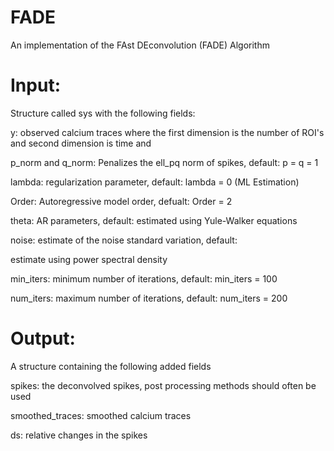 # FADE
An implementation of the FAst DEconvolution (FADE) Algorithm
# Input: 
  Structure called sys with the following fields:
  
  y: observed calcium traces where the first dimension is the number of ROI's and second dimension is time and
  
  p_norm and q_norm: Penalizes the ell_pq norm of spikes, default: p = q = 1
  
  lambda: regularization parameter, default: lambda = 0 (ML Estimation)
  
  Order: Autoregressive model order, defualt: Order = 2
  
  theta: AR parameters, default: estimated using Yule-Walker equations
  
  noise: estimate of the noise standard variation, default:
  
  estimate using power spectral density
  
  min_iters: minimum number of iterations, default: min_iters = 100
  
  num_iters: maximum number of iterations, default: num_iters = 200
  
 # Output: 
 
  A structure containing the following added fields
 
  spikes: the deconvolved spikes, post processing methods should often be used
  
  smoothed_traces: smoothed calcium traces
   
  ds: relative changes in the spikes  
